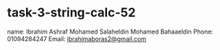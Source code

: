# task-3-string-calc-52
name: Ibrahim Ashraf Mohamed Salaheldin Mohamed Bahaaeldin
Phone: 01094284247
Email: ibrahimaboras2@gmail.com
